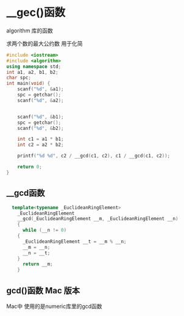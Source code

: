 # __gec()函数

algorithm 库的函数

求两个数的最大公约数 用于化简

```c++
#include <iostream>
#include <algorithm>
using namespace std;
int a1, a2, b1, b2;
char spc;
int main(void) {
    scanf("%d", &a1);
    spc = getchar();
    scanf("%d", &a2);


    scanf("%d", &b1);
    spc = getchar();
    scanf("%d", &b2);

    int c1 = a1 * b1;
    int c2 = a2 * b2;

    printf("%d %d", c2 / __gcd(c1, c2), c1 / __gcd(c1, c2));

    return 0;
}
```

## __gcd函数

```c++
  template<typename _EuclideanRingElement>
    _EuclideanRingElement
    __gcd(_EuclideanRingElement __m, _EuclideanRingElement __n)
    {
      while (__n != 0)
	{
	  _EuclideanRingElement __t = __m % __n;
	  __m = __n;
	  __n = __t;
	}
      return __m;
    }
```

## gcd()函数 Mac 版本

Mac中 使用的是numeric库里的gcd函数
